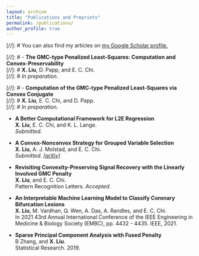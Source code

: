 ```yaml
---
layout: archive
title: "Publications and Preprints"
permalink: /publications/
author_profile: true
---
```


[//]: #  You can also find my articles on <u><a href="{{author.googlescholar}}">my Google Scholar profile</a>.</u>


[//]: #  - **The GMC-type Penalized Least-Squares: Computation and Convex-Preservability**\
[//]: #  **X. Liu**,  D. Papp, and E. C. Chi. \
[//]: #  *In preparation*. 

[//]: #  - **Computation of the GMC-type Penalized Least-Squares via Convex Conjugate**\
[//]: #  **X. Liu**, E. C. Chi, and D. Papp. \
[//]: #  *In preparation*. 

- **A Better Computational Framework for L2E Regression**\
**X. Liu**,  E. C. Chi, and K. L. Lange. \
*Submitted.*

- **A Convex-Nonconvex Strategy for Grouped Variable Selection**\
**X. Liu**,  A. J. Molstad, and E. C. Chi. \
*Submitted. [[arXiv]](https://arxiv.org/abs/2111.15075)*

- **Revisiting Convexity-Preserving Signal Recovery with the Linearly Involved GMC Penalty**\
**X. Liu**, and E. C. Chi.\
Pattern Recognition Letters. *Accepted*.

 - **An Interpretable Machine Learning Model to Classify Coronary Bifurcation Lesions**\
**X. Liu**,  M. Vardhan, Q. Wen, A. Das, A. Randles, and E. C. Chi.\
In 2021 43rd Annual International Conference of the IEEE Engineering in Medicine & Biology Society (EMBC), pp. 4432 - 4435. IEEE, 2021.
        
- **Sparse Principal Component Analysis with Fused Penalty**\
B Zhang, and **X. Liu**.\
Statistical Research. 2019.


